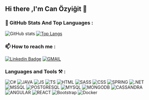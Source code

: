 ## Hi there  ,I'm Can Özyiğit 👋


### 📌 GitHub Stats And Top Languages :

![GitHub stats](https://github-readme-stats.vercel.app/api?username=canozyigiit&hide=contribs,issues&theme=tokyonight)
[![Top Langs](https://github-readme-stats.vercel.app/api/top-langs/?username=canozyigiit&layout=compact&theme=tokyonight)](https://github.com/canozyigiit/github-readme-stats)

### 📫 How to reach me  :

[![Linkedin Badge](https://img.shields.io/badge/canozyigit-%20on%20linkedin-blue?style=for-the-badge&logo=linkedin)](https://www.linkedin.com/in/can-%C3%B6zyi%C4%9Fit-884568200//)
[![GMAIL](https://img.shields.io/badge/Gmail-D14836?style=for-the-badge&logo=gmail&logoColor=white)](mailto:muhammetcanozyigit@gmail.com)                                                                                                                                              
### Languages and Tools ⚒ :

![C#](https://img.shields.io/badge/C%23-239120?style=for-the-badge&logo=c-sharp&logoColor=white)
![JAVA](https://img.shields.io/badge/Java-ED8B00?style=for-the-badge&logo=java&logoColor=white)
![JS](https://img.shields.io/badge/JavaScript-323330?style=for-the-badge&logo=javascript&logoColor=F7DF1E)
![TS](https://img.shields.io/badge/TypeScript-007ACC?style=for-the-badge&logo=typescript&logoColor=white)
![HTML](https://img.shields.io/badge/HTML5-E34F26?style=for-the-badge&logo=html5&logoColor=white)
![SASS](https://img.shields.io/badge/Sass-CC6699?style=for-the-badge&logo=sass&logoColor=white)
![CSS](https://img.shields.io/badge/CSS-239120?&style=for-the-badge&logo=css3&logoColor=white)
![SPRING](https://img.shields.io/badge/Spring-6DB33F?style=for-the-badge&logo=spring&logoColor=white)
![.NET](https://img.shields.io/badge/.NET-5C2D91?style=for-the-badge&logo=.net&logoColor=white)
![MSSQL](https://img.shields.io/badge/Microsoft_SQL_Server-CC2927?style=for-the-badge&logo=microsoft-sql-server&logoColor=white)
![POSTGRESQL](https://img.shields.io/badge/PostgreSQL-316192?style=for-the-badge&logo=postgresql&logoColor=white)
![MYSQL](https://img.shields.io/badge/MySQL-00000F?style=for-the-badge&logo=mysql&logoColor=white)
![MONGODB](https://img.shields.io/badge/MongoDB-4EA94B?style=for-the-badge&logo=mongodb&logoColor=white)
![CASSANDRA](https://img.shields.io/badge/Cassandra-1287B1?style=for-the-badge&logo=apache%20cassandra&logoColor=white)
![ANGULAR](https://img.shields.io/badge/Angular-DD0031?style=for-the-badge&logo=angular&logoColor=white)
![REACT](https://img.shields.io/badge/React-20232A?style=for-the-badge&logo=react&logoColor=61DAFB)
![Bootstrap](https://img.shields.io/badge/bootstrap-%23563D7C.svg?style=for-the-badge&logo=bootstrap&logoColor=white)
![Docker](https://img.shields.io/badge/docker-%230db7ed.svg?style=for-the-badge&logo=docker&logoColor=white)

